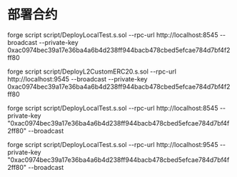 # 部署合约

forge script script/DeployLocalTest.s.sol --rpc-url http://localhost:8545 --broadcast --private-key 0xac0974bec39a17e36ba4a6b4d238ff944bacb478cbed5efcae784d7bf4f2ff80

forge script script/DeployL2CustomERC20.s.sol --rpc-url http://localhost:9545 --broadcast
--private-key 0xac0974bec39a17e36ba4a6b4d238ff944bacb478cbed5efcae784d7bf4f2ff80

forge script script/DeployLocalTest.s.sol --rpc-url http://localhost:8545 --private-key "0xac0974bec39a17e36ba4a6b4d238ff944bacb478cbed5efcae784d7bf4f2ff80" --broadcast

forge script script/DeployLocalTest.s.sol --rpc-url http://localhost:9545 --private-key "0xac0974bec39a17e36ba4a6b4d238ff944bacb478cbed5efcae784d7bf4f2ff80" --broadcast
